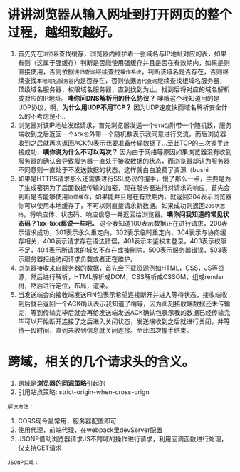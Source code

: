# 讲讲浏览器从输入网址到打开网页的整个过程，越细致越好。

1.  首先先在`浏览器`查找缓存，浏览器内维护着一张域名与IP地址对应的表，如果有则（这属于强缓存）判断是否能使用强缓存并且是否在有效期内，如果是则直接使用，否则依据`递归查询`继续查找`操作系统`，判断该域名是否存在，否则继续查找`本地域名服务器`内是否存在，否则依据`迭代查询`继续查找根域名服务器，顶级域名服务器，权限域名服务器，直到找到为止。找到后将对应的域名解析成对应的IP地址。**噢你问DNS解析用的什么协议？** 噢哦这个我知道用的是UDP协议，啊，**为什么用UDP不用TCP？** 因为UDP速度快而域名解析安全什么的不考虑是不..
1.  浏览器对该IP地址发起请求，首先浏览器发送一个`SYN包`附带一个随机数，服务端收到之后返回一个`ACK包`外带一个随机数表示我同意进行交流，而后浏览器收到之后就再次返回ACK包表示我要准备传输数据了...至此TCP的三次握手连接成功，**噢你说为什么不可以两次？** 因为由于网络等原因如果浏览器没有收到服务器的确认会导致服务器一直处于接收数据的状态，而浏览器却认为服务器不同意则一直处于不发送数据的状态，这样就白白浪费了资源（bushi
1.  如果是HTTPS请求那么还需要进行SSL协议的握手，慢了那么一点，主要是为了生成密钥为了后面数据传输的加密，现在服务器进行对请求的响应，首先会判断是否能够使用`协商缓存`，如果能并且是在有效期内，就返回304表示浏览器你可以使用本地缓存了，不可以则直接请求新数据。如果成功则返回`200状态码`，将响应体、状态码、响应信息一并返回给浏览器。**噢你问我知道的常见状态码？1xx-5xx都说一些吧。** 这个我知道100表示数据正在进行请求，200表示请求成功，301表示永久重定向，302表示临时重定向，304表示与协商缓存相关，400表示请求存在语法错误，401表示未鉴权未登录，403表示权限不足，404表示所请求的域名不存在或被删除，500表示服务器错误，503表示服务器拒绝访问请求负载或者正在维护。
1.  浏览器接收来自服务器的数据，首先会下载资源例如HTML，CSS，JS等资源，然后进行解析，HTML解析成DOM，CSS解析成CSSOM，组成render树，然后进行定位，布局，渲染。
1.  当发送端会向接收端发送FIN包表示希望连接断开并进入等待状态，接收端收到后就会返回一个ACK确认表示我知道了稍等，因为此刻接收端数据还未传输完，等到传输完毕后就会再给发送端发送ACK确认包表示我的数据已经传输完毕可以开始断开连接了之后进入关闭状态，发送端收到之后就进行关闭，并等待一段时间，直到未收到信息就关闭连接。至此四次握手结束。

# 跨域，相关的几个请求头的含义。

1.  跨域是**浏览器的同源策略**引起的
1.  引用站点策略: strict-origin-when-cross-orign

`解决方法：`

1.  CORS现今最常用，服务器配置即可
1.  使用代理，前端代理，在webpack里devServer配置
1.  JSONP借助浏览器请求JS不跨域的操作进行请求，利用回调函数进行处理，仅支持GET请求

`JSONP实现：`
